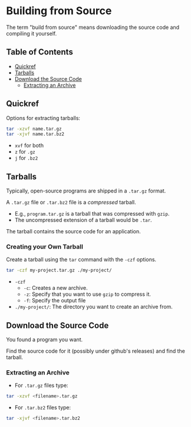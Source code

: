 # Building from Source

The term "build from source" means downloading the source code and compiling it yourself.

## Table of Contents
* [Quickref](#quickref) 
* [Tarballs](#tarballs) 
* [Download the Source Code](#download-the-source-code) 
    * [Extracting an Archive](#extracting-an-archive) 

## Quickref
Options for extracting tarballs:
```bash
tar -xzvf name.tar.gz
tar -xjvf name.tar.bz2
```

* `xvf` for both
* `z` for `.gz`
* `j` for `.bz2`


## Tarballs

Typically, open-source programs are shipped in a `.tar.gz` format.  

A `.tar.gz` file or `.tar.bz2` file is a *compressed* tarball.  

* E.g., `program.tar.gz` is a tarball that was compressed with `gzip`.  
* The uncompressed extension of a tarball would be `.tar`.  

The tarball contains the source code for an application.  

### Creating your Own Tarball

Create a tarball using the `tar` command with the `-czf` options.  
```bash
tar -czf my-project.tar.gz ./my-project/
```

- `-czf`
    - `-c`: Creates a new archive.  
    - `-z`: Specify that you want to use `gzip` to compress it.  
    - `-f`: Specify the output file
- `./my-project/`: The directory you want to create an archive from.  

## Download the Source Code

You found a program you want.  

Find the source code for it (possibly under github's releases) and find the tarball.  


### Extracting an Archive

* For `.tar.gz` files type:
```bash
tar -xzvf <filename>.tar.gz
```

* For `.tar.bz2` files type:
```bash
tar -xjvf <filename>.tar.bz2
```

